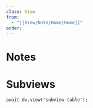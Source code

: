 ```yaml
---
class: View
from:
  - "[[View/Note/Home|Home]]"
order:
---
```

# Notes

# Subviews

```dataviewjs
await dv.view('subview-table');
```
